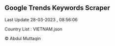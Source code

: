 

## Google Trends Keywords Scraper 
 
Last Update 28-03-2023 , 08:56:06

Country List :
VIETNAM.json



© Abdul Muttaqin 
